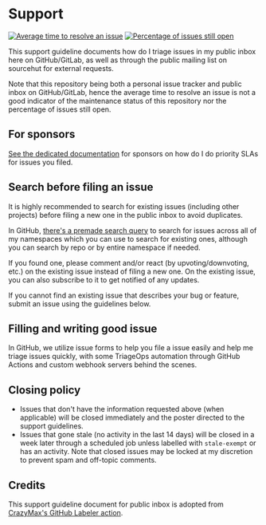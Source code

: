 # Support

[![Average time to resolve an issue](https://isitmaintained.com/badge/resolution/andreijiroh-dev/personal-launchpad.svg)](https://isitmaintained.com/project/andreijiroh-dev/personal-launchpad)
[![Percentage of issues still open](http://isitmaintained.com/badge/open/andreijiroh-dev/personal-launchpad.svg)](http://isitmaintained.com/project/andreijiroh-dev/personal-launchpad "Percentage of issues still open")

This support guideline documents how do I triage issues in my public inbox here on GitHub/GitLab,
as well as through the public mailing list on sourcehut for external requests.

Note that this repository being both a personal issue tracker and public inbox on GitHub/GitLab,
hence the average time to resolve an issue is not a good indicator of the maintenance status of
this repository nor the percentage of issues still open.

## For sponsors

[See the dedicated documentation](./sponsors.md) for sponsors on how do I do priority SLAs for issues you filed.

## Search before filing an issue

It is highly recommended to search for existing issues (including other projects) before filing a
new one in the public inbox to avoid duplicates.

In GitHub, [there's a premade search query][query] to search for issues across all of my namespaces
which you can use to search for existing ones, although you can search by repo or by entire
namespace if needed.

If you found one, please comment and/or react (by upvoting/downvoting, etc.) on the existing issue
instead of filing a new one. On the existing issue, you can also subscribe to it to get notified of
any updates.

If you cannot find an existing issue that describes your bug or feature, submit an issue using the guidelines below.

## Filling and writing good issue

In GitHub, we utilize issue forms to help you file a issue easily and help me triage issues quickly,
with some TriageOps automation through GitHub Actions and custom webhook servers behind the scenes.

## Closing policy

* Issues that don't have the information requested above (when applicable) will be closed immediately and the poster directed to the support guidelines.
* Issues that gone stale (no activity in the last 14 days) will be closed in a week later through a scheduled job unless labelled with `stale-exempt` or has an activity. Note that closed issues may be locked at my discretion to prevent spam and off-topic comments.

## Credits

This support guideline document for public inbox is adopted from [CrazyMax's GitHub Labeler action](https://github.com/crazy-max/ghaction-github-labeler/blob/master/.github/SUPPORT.md).

[query]: https://github.com/issues?q=org%3Aandreijiroh-dev%20org%3Aandreijirohdev-labs%20org%3Aajhalili2006-archive%20user%3Aajhalili2006